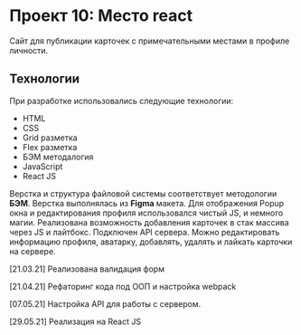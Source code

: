 # Проект 10: Место react



Сайт для публикации карточек с примечательными местами в профиле личности.

## Технологии
При разработке использовались следующие технологии:
- HTML
- CSS
- Grid разметка
- Flex разметка
- БЭМ методалогия
- JavaScript
- React JS


Верстка и структура файловой системы соответствует методологии **БЭМ**.
Верстка выполнялась из **Figma** макета. Для отображения Popup окна и редактирования профиля использовался чистый JS, и немного магии. Реализована возможность добавления карточек в стак массива через JS и лайтбокс. Подключен API сервера. Можно редактировать информацию профиля, аватарку, добавлять, удалять и лайкать карточки на сервере. 

[21.03.21] Реализована валидация форм

[21.04.21] Рефаторинг кода под ООП и настройка webpack

[07.05.21] Настройка API для работы с сервером.

[29.05.21] Реализация на React JS